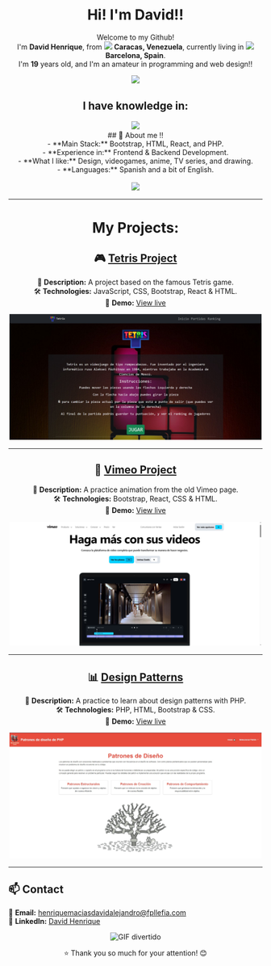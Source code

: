 <div align="center">

# Hi! I'm David!!  
Welcome to my Github!  
I'm **David Henrique**, from <img src="https://em-content.zobj.net/source/joypixels/257/flag-venezuela_1f1fb-1f1ea.png" width="15"/> **Caracas, Venezuela**, currently living in <img src="https://em-content.zobj.net/source/joypixels/257/flag-spain_1f1ea-1f1f8.png" width="15"/> **Barcelona, Spain**.  
I'm **19** years old, and I'm an amateur in programming and web design!!  

<img src="https://media4.giphy.com/media/v1.Y2lkPTc5MGI3NjExbTNqY2I0cWV0NG9kaWdmMHk0aDkxcXNqM3M1anNjcDhtMTYzMHVjbiZlcD12MV9pbnRlcm5hbF9naWZfYnlfaWQmY3Q9Zw/OuMFETEGgiG6F2L3uO/giphy.gif" width="200px"/>

## I have knowledge in:
<img src="https://skillicons.dev/icons?i=react,docker,sass,git,npm,html,php,bootstrap,css,mysql,vscode,javascript"/>

</div>
<div align="center">
## 📌 About me !!  <br>
- **Main Stack:** Bootstrap, HTML, React, and PHP.  <br>
- **Experience in:** Frontend & Backend Development.  <br>
- **What I like:** Design, videogames, anime, TV series, and drawing.  <br>
- **Languages:** Spanish and a bit of English.  <br>
<br>
<img src="https://github-readme-stats.vercel.app/api/top-langs/?username=DavidHenrique24&layout=compact&theme=tokyonight"/>
</div>

---

<div align="center">

# My Projects:

## 🎮 [Tetris Project](https://github.com/DavidHenrique24/proyectoTetris)  
📌 **Description:** A project based on the famous Tetris game.  
🛠 **Technologies:** JavaScript, CSS, Bootstrap, React & HTML.  
🔗 **Demo:** [View live](https://tetris-proyecto.vercel.app/)  

<img src="tetris.jpg" width="500"/>

---

## 🛒 [Vimeo Project](https://github.com/DavidHenrique24/proyectoVimeo)  
📌 **Description:** A practice animation from the old Vimeo page.  
🛠 **Technologies:** Bootstrap, React, CSS & HTML.  
🔗 **Demo:** [View live](https://proyecto-vimeo-eb4e.vercel.app/)  

<img src="vimeo.jpg" width="500"/>

---

## 📊 [Design Patterns](https://github.com/DavidHenrique24/Patrones-de-Disenyo-DH)  
📌 **Description:** A practice to learn about design patterns with PHP.  
🛠 **Technologies:** PHP, HTML, Bootstrap & CSS.  
🔗 **Demo:** [View live](https://davesito4.alwaysdata.net/patrones-de-disenyo-php/index.php)  

<img src="patrones.jpg" width="500"/>

</div>

---

## 📫 Contact  
📩 **Email:** [henriquemaciasdavidalejandro@fpllefia.com](mailto:henriquemaciasdavidalejandro@fpllefia.com)  
💼 **LinkedIn:** [David Henrique](https://www.linkedin.com/in/dave-sito-9519a3356/)  

<div align="center">

![GIF divertido](https://media0.giphy.com/media/v1.Y2lkPTc5MGI3NjExdm52MnpoNXowZmd5aDh4MzViejhpd2UzNDVqM2wwN3JrNWIxcnhjciZlcD12MV9pbnRlcm5hbF9naWZfYnlfaWQmY3Q9Zw/AO5qaphTxRnyw/giphy.gif)

⭐ Thank you so much for your attention! 😊  

</div>
